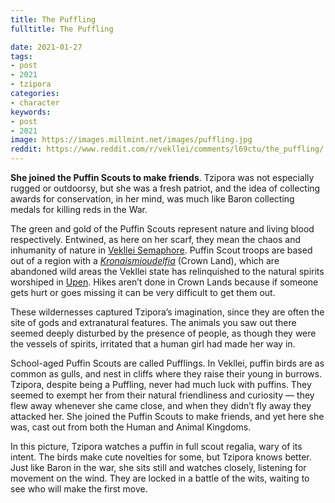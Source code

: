 ```yaml
---
title: The Puffling
fulltitle: The Puffling

date: 2021-01-27
tags:
- post
- 2021
- tzipora
categories:
- character
keywords:
- post
- 2021
image: https://images.millmint.net/images/puffling.jpg
reddit: https://www.reddit.com/r/vekllei/comments/l69ctu/the_puffling/
---
```


**She joined the Puffin Scouts to make friends**. Tzipora was not especially rugged or outdoorsy, but she was a fresh patriot, and the idea of collecting awards for conservation, in her mind, was much like Baron collecting medals for killing reds in the War.

The green and gold of the Puffin Scouts represent nature and living blood respectively. Entwined, as here on her scarf, they mean the chaos and inhumanity of nature in [Vekllei Semaphore](/utopia/culture/language#7-vekllei-semaphore). Puffin Scout troops are based out of a region with a [*Kronaismioudelfia*](/posts/2020-12-05-gods/) (Crown Land), which are abandoned wild areas the Vekllei state has relinquished to the natural spirits worshiped in [Upen](/utopia/culture/religion/). Hikes aren’t done in Crown Lands because if someone gets hurt or goes missing it can be very difficult to get them out.

These wildernesses captured Tzipora’s imagination, since they are often the site of gods and extranatural features. The animals you saw out there seemed deeply disturbed by the presence of people, as though they were the vessels of spirits, irritated that a human girl had made her way in.

School-aged Puffin Scouts are called Pufflings. In Vekllei, puffin birds are as common as gulls, and nest in cliffs where they raise their young in burrows. Tzipora, despite being a Puffling, never had much luck with puffins. They seemed to exempt her from their natural friendliness and curiosity — they flew away whenever she came close, and when they didn’t fly away they attacked her. She joined the Puffin Scouts to make friends, and yet here she was, cast out from both the Human and Animal Kingdoms.

In this picture, Tzipora watches a puffin in full scout regalia, wary of its intent. The birds make cute novelties for some, but Tzipora knows better. Just like Baron in the war, she sits still and watches closely, listening for movement on the wind. They are locked in a battle of the wits, waiting to see who will make the first move.

